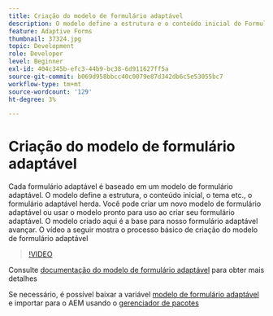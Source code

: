 ```yaml
---
title: Criação do modelo de formulário adaptável
description: O modelo define a estrutura e o conteúdo inicial do Formulário adaptável.
feature: Adaptive Forms
thumbnail: 37324.jpg
topic: Development
role: Developer
level: Beginner
exl-id: 404c345b-efc3-44b9-bc38-6d911627ff5a
source-git-commit: b069d958bbcc40c0079e87d342db6c5e53055bc7
workflow-type: tm+mt
source-wordcount: '129'
ht-degree: 3%

---
```


# Criação do modelo de formulário adaptável

Cada formulário adaptável é baseado em um modelo de formulário adaptável. O modelo define a estrutura, o conteúdo inicial, o tema etc., o formulário adaptável herda. Você pode criar um novo modelo de formulário adaptável ou usar o modelo pronto para uso ao criar seu formulário adaptável.
O modelo criado aqui é a base para nosso formulário adaptável avançar.
O vídeo a seguir mostra o processo básico de criação do modelo de formulário adaptável

>[!VIDEO](https://video.tv.adobe.com/v/37324/quality=9)

Consulte [documentação do modelo de formulário adaptável](https://experienceleague.adobe.com/docs/experience-manager-65/forms/adaptive-forms-advanced-authoring/template-editor.html) para obter mais detalhes

Se necessário, é possível baixar a variável [modelo de formulário adaptável](assets/peak-application-template.zip) e importar para o AEM usando o [gerenciador de pacotes](http://localhost:4502/crx/packmgr/index.jsp)
